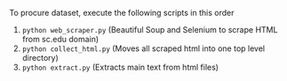 To procure dataset, execute the following scripts in this order

1. `python web_scraper.py` (Beautiful Soup and Selenium to scrape HTML from sc.edu domain)
2. `python collect_html.py` (Moves all scraped html into one top level directory)
3. `python extract.py` (Extracts main text from html files)
